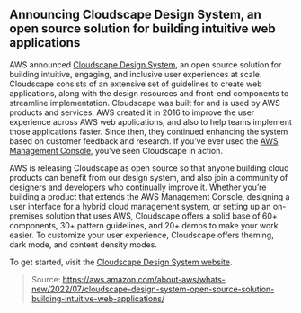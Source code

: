 ## Announcing Cloudscape Design System, an open source solution for building intuitive web applications

AWS announced [Cloudscape Design System](https://cloudscape.design/), an open source solution for building intuitive, engaging, and inclusive user experiences at scale. Cloudscape consists of an extensive set of guidelines to create web applications, along with the design resources and front-end components to streamline implementation.
Cloudscape was built for and is used by AWS products and services. AWS created it in 2016 to improve the user experience across AWS web applications, and also to help teams implement those applications faster. Since then, they continued enhancing the system based on customer feedback and research. If you’ve ever used the [AWS Management Console](https://console.aws.amazon.com/), you’ve seen Cloudscape in action.

AWS is releasing Cloudscape as open source so that anyone building cloud products can benefit from our design system, and also join a community of designers and developers who continually improve it. Whether you’re building a product that extends the AWS Management Console, designing a user interface for a hybrid cloud management system, or setting up an on-premises solution that uses AWS, Cloudscape offers a solid base of 60+ components, 30+ pattern guidelines, and 20+ demos to make your work easier. To customize your user experience, Cloudscape offers theming, dark mode, and content density modes.

To get started, visit the [Cloudscape Design System website](https://cloudscape.design/).

> Source: https://aws.amazon.com/about-aws/whats-new/2022/07/cloudscape-design-system-open-source-solution-building-intuitive-web-applications/